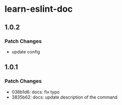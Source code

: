 # learn-eslint-doc

## 1.0.2

### Patch Changes

- update config

## 1.0.1

### Patch Changes

- 038b1d6: docs: fix typo
- 3835b62: docs: update description of the command
